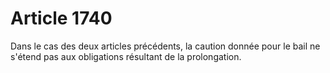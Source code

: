 # Article 1740

Dans le cas des deux articles précédents, la caution donnée pour le bail ne s'étend pas aux obligations résultant de la prolongation.